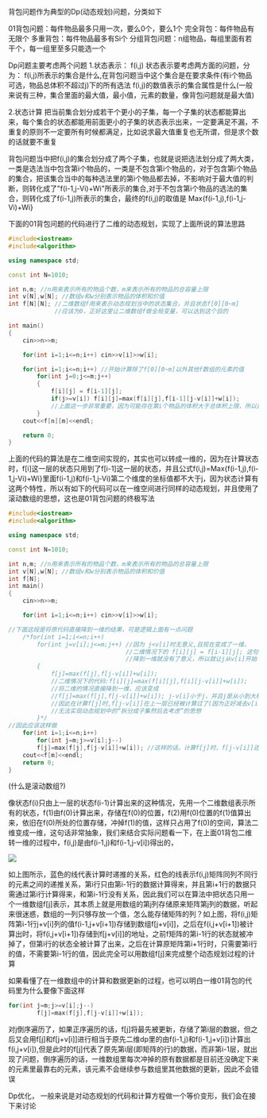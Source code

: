 背包问题作为典型的Dp(动态规划)问题，分类如下

01背包问题：每件物品最多只用一次，要么0个，要么1个
完全背包：每件物品有无限个
多重背包：每件物品最多有Si个
分组背包问题：n组物品，每组里面有若干个，每一组里至多只能选一个

Dp问题主要考虑两个问题
1.状态表示： f(i,j)
		状态表示要考虑两方面的问题，分为：
        f(i,j)所表示的集合是什么,在背包问题当中这个集合是在要求条件(有i个物品可选，物品总体积不超过j)下的所有选法
        f(i,j)的数值表示的集合属性是什么(一般来说有三种，集合里面的最大值，最小值，元素的数量，像背包问题就是最大值)

2.状态计算
        把当前集合划分成若干个更小的子集，每一个子集的状态都能算出来，每个集合的状态都能用前面更小的子集的状态表示出来，一定要满足不漏，不重复的原则不一定要所有时候都满足，比如说求最大值重复也无所谓，但是求个数的话就要不重复

​        背包问题当中把f(i,j)的集合划分成了两个子集，也就是说把选法划分成了两大类，一类是选法当中包含第i个物品的，一类是不包含第i个物品的，对于包含第i个物品的集合，把该集合当中的每种选法里的第i个物品都去掉，不影响对于最大值的判断，则转化成了"f(i-1,j-Vi)+Wi"所表示的集合,对于不包含第i个物品的选法的集合，则转化成了f(i-1,j)所表示的集合，最终的f(i,j)的取值是 Max{f(i-1,j),f(i-1,j-Vi)+Wi}

下面的01背包问题的代码进行了二维的动态规划，实现了上面所说的算法思路

```c++
#include<iostream>
#include<algorithm>

using namespace std;

const int N=1010;

int n,m; //n用来表示所有的物品个数，m来表示所有的物品的总容量上限
int v[N],w[N]; //数组v和w分别表示物品的体积和价值
int f[N][N]; //二维数组f用来表示动态规划当中的状态集合，并且状态f[0][0~m]
             //应该为0，正好这里让二维数组f做全局变量，可以达到这个目的

int main()
{
    cin>>n>>m;

    for(int i=1;i<=n;i++) cin>>v[i]>>w[i];

    for(int i=1;i<=n;i++) //开始计算除了f[0][0~m]以外其他f数组的元素的值
        for(int j=0;j<=m;j++)
        {
            f[i][j] = f[i-1][j];
            if(j>=v[i]) f[i][j]=max(f[i][j],f[i-1][j-v[i]]+w[i]); 
            //上面这一步非常重要，因为可能存在第i个物品的体积大于总体积上限，所以要先判断
        }
    cout<<f[n][m]<<endl;

    return 0;
}
```

上面的代码的算法是在二维空间实现的，其实也可以转成一维的，因为在计算状态时，f[i]这一层的状态只用到了f[i-1]这一层的状态，并且公式f(i,j)=Max{f(i-1,j),f(i-1,j-Vi)+Wi}里面f(i-1,j)和f(i-1,j-Vi)第二个维度的坐标值都不大于j，因为状态计算有这两个特性，所以有如下的代码可以在一维空间进行同样的动态规划，并且使用了滚动数组的思想，这也是01背包问题的终极写法

```c++
#include<iostream>
#include<algorithm>

using namespace std;

const int N=1010;

int n,m; //n用来表示所有的物品个数，m来表示所有的物品的总容量上限
int v[N],w[N]; //数组v和w分别表示物品的体积和价值
int f[N];
int main()
{
    cin>>n>>m;

    for(int i=1;i<=n;i++) cin>>v[i]>>w[i];

//下面这段是将原代码直接降到一维的结果，可是逻辑上面有一点问题
    /*for(int i=1;i<=n;i++) 
        for(int j=v[i];j<=m;j++) //因为 j<v[i]时无意义,且现在变成了一维，
                                 //二维情况下的 f[i][j] = f[i-1][j]; 这句代码
                                 //降到一维就没有了意义，所以就让j从v[i]开始
        {
            f[j]=max(f[j],f[j-v[i]]+w[i]);
            //二维情况下的代码:f[i][j]=max(f[i][j],f[i][j-v[i]]+w[i]);
            //将二维的情况直接降到一维，应该变成
            //f[j]=max(f[j],f[j-v[i]]+w[i]); j-v[i]小于j，并且j是从小到大枚举的，
            //因此在计算f[j]时,f[j-v[i]]在上一层已经被计算过了(因为正好减去v[i]所以是上一层)，
            //无法实现动态规划中的“拆分成子集然后去考虑”的思想
        }*/
//因此应该这样做
    for(int i=1;i<=n;i++)
        for(int j=m;j>=v[i];j--)
        f[j]=max(f[j],f[j-v[i]]+w[i]); //这样的话，计算f[j]时，f[j-v[i]]还没被计算
    cout<<f[m]<<endl;
    return 0;
}
```

(什么是滚动数组?)

像状态f(i)只由上一层的状态f(i-1)计算出来的这种情况，先用一个二维数组表示所有的状态，f(1)由f(0)计算出来，存储在f(0)的位置，f(2)用f(0)位置的f(1)值算出来，依旧在f(0)所处的位置存储，冲掉f(1)的值，这样只占用了f(0)的空间，算法二维变成一维，这句话非常抽象，我们来结合实际问题看一下，在上面01背包二维转一维的过程中，f(i,j)是由f(i-1,j)和f(i-1,j-v[i])得出的，

![](https://tva1.sinaimg.cn/large/008i3skNly1gu87ybio63j61es0cs40o02.jpg)

如上图所示，蓝色的线代表计算时递推的关系，红色的线表示f(i,j)矩阵同列不同行的元素之间的递推关系，第i行只由第i-1行的数据计算得来，并且第i+1行的数据只需通过第i行计算得来，和第i-1行没有关系，因此我们可以在算法中把状态只用一个一维数组f[j]表示，其本质上就是用数组的第j列存储原来矩阵第j列的数据，听起来很迷惑，数组的一列只够存放一个值，怎么能存储矩阵的列？如上图，将f(i,j)矩阵第i-1行j+v[i]列的值f(i-1,j+v[i+1])存储到数组f[j+v[i]]，之后在f(i,j+v[i+1])被计算出时，将f(i,j+v[i+1])存储到f[j+v[i]]的地址，之前f矩阵的第i-1行的状态就被冲掉了，但第i行的状态全被计算了出来，之后在计算原矩阵第i+1行时，只需要第i行的值，不需要第i-1行的值，因此完全可以用数组f[j]来完成整个动态规划过程的计算

如果看懂了在一维数组中的计算和数据更新的过程，也可以明白一维01背包的代码里为什么要像下面这样

```c++
for(int j=m;j>=v[i];j--)
        f[j]=max(f[j],f[j-v[i]]+w[i]);
```

对j倒序遍历了，如果正序遍历的话，f[j]将最先被更新，存储了第i层的数据，但之后又会用f[j]和f[j+v[i]]进行相当于原先二维dp里的由f(i-1,j)和f(i-1,j+v[i])计算出f(i,j+v[i]),但是此时的f[j]代表了原先第i层(即矩阵的行)的数据，而非第i-1层，就出现了问题，倒序遍历的话，一维数组里每次冲掉的原有数据都是目前还没确定下来的元素里最靠右的元素，该元素不会继续参与数组里其他数据的更新，因此不会错误

Dp优化， 一般来说是对动态规划的代码和计算方程做一个等价变形，我们会在接下来讨论

